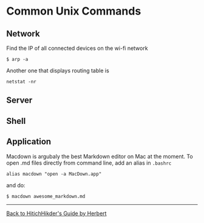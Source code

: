 # Common Unix Commands

## Network

Find the IP of all connected devices on the wi-fi network

```
$ arp -a
```
Another one that displays routing table is

```
netstat -nr
```

## Server



## Shell



## Application

Macdown is argubaly the best Markdown editor on Mac at the moment. To open .md files directly from command line, add an alias in `.bashrc`

```
alias macdown "open -a MacDown.app"
```
and do:
```
$ macdown awesome_markdown.md
```


***

[Back to HitichHikder's Guide by Herbert](README.md)